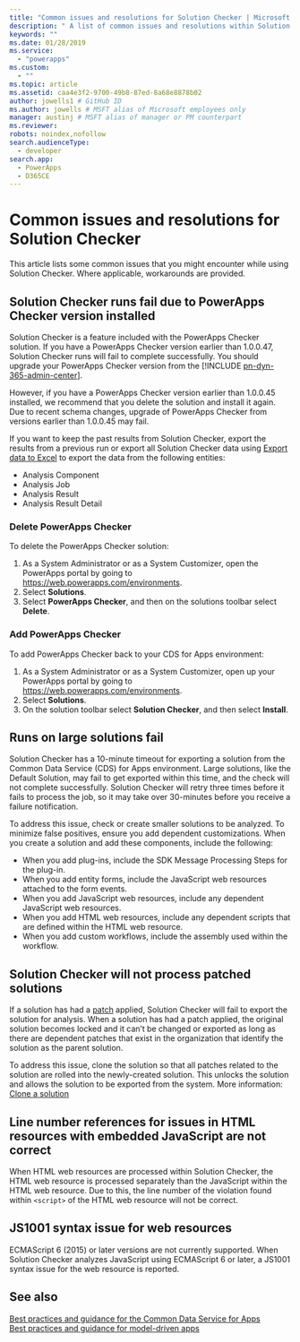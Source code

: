 ```yaml
---
title: "Common issues and resolutions for Solution Checker | Microsoft Docs" # Intent and product brand in a unique string of 43-59 chars including spaces"
description: " A list of common issues and resolutions within Solution Checker"
keywords: ""
ms.date: 01/28/2019
ms.service:
  - "powerapps"
ms.custom:
  - ""
ms.topic: article
ms.assetid: caa4e3f2-9700-49b8-87ed-8a68e8878b02
author: jowells1 # GitHub ID
ms.author: jowells # MSFT alias of Microsoft employees only
manager: austinj # MSFT alias of manager or PM counterpart
ms.reviewer: 
robots: noindex,nofollow
search.audienceType: 
  - developer
search.app: 
  - PowerApps
  - D365CE
---
```

# Common issues and resolutions for Solution Checker

This article lists some common issues that you might encounter while using Solution Checker. Where applicable, workarounds are provided.

## Solution Checker runs fail due to PowerApps Checker version installed
Solution Checker is a feature included with the PowerApps Checker solution.  If you have a PowerApps Checker version earlier than 1.0.0.47, Solution Checker runs will fail to complete successfully. You should upgrade your PowerApps Checker version from the [!INCLUDE [pn-dyn-365-admin-center](../../includes/pn-dyn-365-admin-center.md)]. 

However, if you have a PowerApps Checker version earlier than 1.0.0.45 installed, we recommend that you delete the solution and install it again. Due to recent schema changes, upgrade of PowerApps Checker from versions earlier than 1.0.0.45 may fail.

If you want to keep the past results from Solution Checker, export the results from a previous run or export all Solution Checker data using [Export data to Excel](../../user/export-data-excel.md) to export the data from the following entities:

- Analysis Component
- Analysis Job
- Analysis Result
- Analysis Result Detail

### Delete PowerApps Checker

To delete the PowerApps Checker solution:

1. As a System Administrator or as a System Customizer, open the PowerApps portal by going to https://web.powerapps.com/environments.
2. Select **Solutions**.
3. Select **PowerApps Checker**, and then on the solutions toolbar select **Delete**.

### Add PowerApps Checker

To add PowerApps Checker back to your CDS for Apps environment:

1. As a System Administrator or as a System Customizer, open up your PowerApps portal by going to https://web.powerapps.com/environments.
2. Select **Solutions**.
3. On the solution toolbar select **Solution Checker**, and then select **Install**.

## Runs on large solutions fail

Solution Checker has a 10-minute timeout for exporting a solution from the Common Data Service (CDS) for Apps environment. Large solutions, like the Default Solution, may fail to get exported within this time, and the check will not complete successfully. Solution Checker will retry three times before it fails to process the job, so it may take over 30-minutes before you receive a failure notification.

To address this issue, check or create smaller solutions to be analyzed. To minimize false positives, ensure you add dependent customizations. When you create a solution and add these components, include the following:

- When you add plug-ins, include the SDK Message Processing Steps for the plug-in.
- When you add entity forms, include the JavaScript web resources attached to the form events.  
- When you add JavaScript web resources, include any dependent JavaScript web resources.
- When you add HTML web resources, include any dependent scripts that are defined within the HTML web resource.
- When you add custom workflows, include the assembly used within the workflow.

## Solution Checker will not process patched solutions

If a solution has had a [patch](https://docs.microsoft.com/powerapps/developer/common-data-service/create-patches-simplify-solution-updates) applied, Solution Checker will fail to export the solution for analysis. When a solution has had a patch applied, the original solution becomes locked and it can’t be changed or exported as long as there are dependent patches that exist in the organization that identify the solution as the parent solution.

To address this issue, clone the solution so that all patches related to the solution are rolled into the newly-created solution. This unlocks the solution and allows the solution to be exported from the system. More information: [Clone a solution](use-segmented-solutions-patches-simplify-updates.md#clone-a-solution)

## Line number references for issues in HTML resources with embedded JavaScript are not correct 

When HTML web resources are processed within Solution Checker, the HTML web resource is processed separately than the JavaScript within the HTML web resource. Due to this, the line number of the violation found within `<script>` of the HTML web resource will not be correct.

## JS1001 syntax issue for web resources

ECMAScript 6 (2015) or later versions are not currently supported. When Solution Checker analyzes JavaScript using ECMAScript 6 or later, a JS1001 syntax issue for the web resource is reported.  

## See also
[Best practices and guidance for the Common Data Service for Apps](../../developer/common-data-service/best-practices/index.md)<br />
[Best practices and guidance for model-driven apps](../../developer/model-driven-apps/best-practices/index.md)<br />
